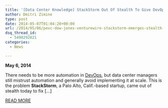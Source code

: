 ```yaml
---
title: '[Data Center Knowledge] StackStorm Out Of Stealth To Give DevOps True Data Center Automation'
author: Dmitri Zimine
type: post
date: 2014-05-07T01:04:20+00:00
url: /2014/05/06/pevc-dow-jones-venturewire-stackstorm-emerges-stealth-xseed-funding/
dsq_thread_id:
  - 5498292821
categories:
  - News

---
```

**May 6, 2014**

There needs to be more automation in <a title="Survey Says: Multi-Cloud Usage Growing, DevOps on the Rise" href="http://www.datacenterknowledge.com/archives/2013/04/25/survey-says-enterprise-cloud-maturing-devops-rising-multi-cloud-usage-growing/" target="_blank">DevOps</a>, but data center managers still mistrust automation and generally avoid implementing it at scale. This is the problem **StackStorm**, a Palo Alto, Calif.-based startup, came out of stealth today to fix [&#8230;]

<a href="http://www.datacenterknowledge.com/archives/2014/05/06/stackstorm-stealth-give-devops-true-data-center-automation/" target="_blank">READ MORE</a>